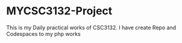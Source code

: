 # MYCSC3132-Project
This is my Daily practical works of CSC3132. I have create Repo and Codespaces to my php works
